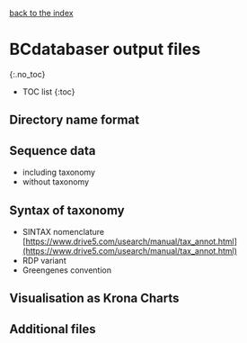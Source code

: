 [back to the index](./index.md)

# BCdatabaser output files
{:.no_toc}

* TOC list
{:toc}

## Directory name format

## Sequence data

* including taxonomy
* without taxonomy

## Syntax of taxonomy

* SINTAX nomenclature [https://www.drive5.com/usearch/manual/tax_annot.html](https://www.drive5.com/usearch/manual/tax_annot.html)
* RDP variant
* Greengenes convention 

## Visualisation as Krona Charts

## Additional files

